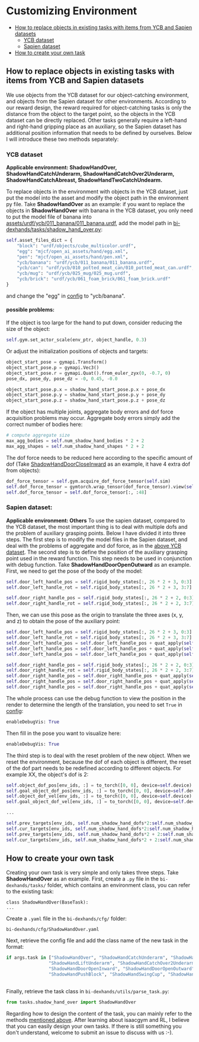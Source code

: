 # Customizing Environment

- [How to replace objects in existing tasks with items from YCB and Sapien datasets](#How_to_replace_objects_in_existing_tasks_with_items_from_YCB_and_Sapien_datasets)
  - [YCB dataset](#YCB_dataset)
  - [Sapien dataset](#Sapien_dataset)
- [How to create your own task](#How_to_create_your_own_task)

## How to replace objects in existing tasks with items from YCB and Sapien datasets 

We use objects from the YCB dataset for our object-catching environment, and objects from the Sapien dataset for other environments. According to our reward design, the reward required for object-catching tasks is only the distance from the object to the target point, so the objects in the YCB dataset can be directly replaced. Other tasks generally require a left-hand and right-hand gripping place as an auxiliary, so the Sapien dataset has additional position information that needs to be defined by ourselves. Below I will introduce these two methods separately: 

### <span id="ycb">YCB dataset</span>
**Applicable environment: ShadowHandOver, ShadowHandCatchUnderarm, ShadowHandCatchOver2Underarm, ShadowHandCatchAbreast, ShadowHandTwoCatchUndearm.**

To replace objects in the environment with objects in the YCB dataset, just put the model into the asset and modify the object path in the environment py file. Take **ShadowHandOver** as an example: if you want to replace the objects in **ShadowHandOver** with banana in the YCB dataset, you only need to put the model file of banana into [assets/urdf/ycb/011_banana/011_banana.urdf](.assets/urdf/ycb/011_banana/011_banana.urdf), add the model path in [bi-dexhands/tasks/shadow_hand_over.py](.bi-dexhands/tasks/shadow_hand_over.py):

```python
self.asset_files_dict = {
    "block": "urdf/objects/cube_multicolor.urdf",
    "egg": "mjcf/open_ai_assets/hand/egg.xml",
    "pen": "mjcf/open_ai_assets/hand/pen.xml",
    "ycb/banana": "urdf/ycb/011_banana/011_banana.urdf",
    "ycb/can": "urdf/ycb/010_potted_meat_can/010_potted_meat_can.urdf",
    "ycb/mug": "urdf/ycb/025_mug/025_mug.urdf",
    "ycb/brick": "urdf/ycb/061_foam_brick/061_foam_brick.urdf"
}
```

and change the "egg" in [config](bi-dexhands/cfg/shadow_hand_over.yaml) to "ycb/banana". 

#### possible problems: 
If the object is too large for the hand to put down, consider reducing the size of the object: 
```python
self.gym.set_actor_scale(env_ptr, object_handle, 0.3)
```
Or adjust the initialization positions of objects and targets: 
```python
object_start_pose = gymapi.Transform()
object_start_pose.p = gymapi.Vec3()
object_start_pose.r = gymapi.Quat().from_euler_zyx(0, -0.7, 0)
pose_dx, pose_dy, pose_dz = -0, 0.45, -0.0

object_start_pose.p.x = shadow_hand_start_pose.p.x + pose_dx
object_start_pose.p.y = shadow_hand_start_pose.p.y + pose_dy
object_start_pose.p.z = shadow_hand_start_pose.p.z + pose_dz
```
If the object has multiple joints, aggregate body errors and dof force acquisition problems may occur. 
Aggregate body errors simply add the correct number of bodies here: 
```python
# compute aggregate size
max_agg_bodies = self.num_shadow_hand_bodies * 2 + 2
max_agg_shapes = self.num_shadow_hand_shapes * 2 + 2
```
The dof force needs to be reduced here according to the specific amount of dof (Take [ShadowHandDoorCloseInward](bi-dexhands/tasks/shadow_hand_door_close_inward.py) as an example, it have 4 extra dof from objects): 
```python
dof_force_tensor = self.gym.acquire_dof_force_tensor(self.sim)
self.dof_force_tensor = gymtorch.wrap_tensor(dof_force_tensor).view(self.num_envs, self.num_shadow_hand_dofs * 2 + 4)
self.dof_force_tensor = self.dof_force_tensor[:, :48]
```

### Sapien dataset:
**Applicable environment: Others**
To use the sapien dataset, compared to the YCB dataset, the most important thing is to deal with multiple dofs and the problem of auxiliary grasping points. 
Below I have divided it into three steps. The first step is to modify the model files in the Sapien dataset, and deal with the problems of aggregate and dof force, as in the [above YCB dataset](#ycb). 
The second step is to define the position of the auxiliary grasping point used in the reward function. This step needs to be used in conjunction with debug function. Take **ShadowHandDoorOpenOutward** as an example. First, we need to get the pose of the body of the model: 
```python
self.door_left_handle_pos = self.rigid_body_states[:, 26 * 2 + 3, 0:3]
self.door_left_handle_rot = self.rigid_body_states[:, 26 * 2 + 3, 3:7]

self.door_right_handle_pos = self.rigid_body_states[:, 26 * 2 + 2, 0:3]
self.door_right_handle_rot = self.rigid_body_states[:, 26 * 2 + 2, 3:7]

```
Then, we can use this pose as the origin to translate the three axes (x, y, and z) to obtain the pose of the auxiliary point: 
```python
self.door_left_handle_pos = self.rigid_body_states[:, 26 * 2 + 3, 0:3]
self.door_left_handle_rot = self.rigid_body_states[:, 26 * 2 + 3, 3:7]
self.door_left_handle_pos = self.door_left_handle_pos + quat_apply(self.door_left_handle_rot, to_torch([0, 1, 0], device=self.device).repeat(self.num_envs, 1) * -0.5)
self.door_left_handle_pos = self.door_left_handle_pos + quat_apply(self.door_left_handle_rot, to_torch([1, 0, 0], device=self.device).repeat(self.num_envs, 1) * -0.39)
self.door_left_handle_pos = self.door_left_handle_pos + quat_apply(self.door_left_handle_rot, to_torch([0, 0, 1], device=self.device).repeat(self.num_envs, 1) * -0.04)

self.door_right_handle_pos = self.rigid_body_states[:, 26 * 2 + 2, 0:3]
self.door_right_handle_rot = self.rigid_body_states[:, 26 * 2 + 2, 3:7]
self.door_right_handle_pos = self.door_right_handle_pos + quat_apply(self.door_right_handle_rot, to_torch([0, 1, 0], device=self.device).repeat(self.num_envs, 1) * -0.5)
self.door_right_handle_pos = self.door_right_handle_pos + quat_apply(self.door_right_handle_rot, to_torch([1, 0, 0], device=self.device).repeat(self.num_envs, 1) * 0.39)
self.door_right_handle_pos = self.door_right_handle_pos + quat_apply(self.door_right_handle_rot, to_torch([0, 0, 1], device=self.device).repeat(self.num_envs, 1) * -0.04)
```
The whole process can use the debug function to view the position in the render to determine the length of the translation, you need to set `True` in [config](bi-dexhands/cfg/shadow_hand_door_open_outward.yaml): 
```python
enableDebugVis: True
```
Then fill in the pose you want to visualize here: 
```python
enableDebugVis: True
```
The third step is to deal with the reset problem of the new object. When we reset the environment, because the dof of each object is different, the reset of the dof part needs to be redefined according to different objects. For example XX, the object's dof is 2: 
```python
self.object_dof_pos[env_ids, :] = to_torch([0, 0], device=self.device)
self.goal_object_dof_pos[env_ids, :] = to_torch([0, 0], device=self.device)
self.object_dof_vel[env_ids, :] = to_torch([0, 0], device=self.device)
self.goal_object_dof_vel[env_ids, :] = to_torch([0, 0], device=self.device)

...

self.prev_targets[env_ids, self.num_shadow_hand_dofs*2:self.num_shadow_hand_dofs*2 + 2] = to_torch([0, 0], device=self.device)
self.cur_targets[env_ids, self.num_shadow_hand_dofs*2:self.num_shadow_hand_dofs*2 + 2] = to_torch([0, 0], device=self.device)
self.prev_targets[env_ids, self.num_shadow_hand_dofs*2 + 2:self.num_shadow_hand_dofs*2 + 2*2] = to_torch([0, 0], device=self.device)
self.cur_targets[env_ids, self.num_shadow_hand_dofs*2 + 2:self.num_shadow_hand_dofs*2 + 2*2] = to_torch([0, 0], device=self.device)
```

## How to create your own task

Creating your own task is very simple and only takes three steps. Take **ShadowHandOver** as an example. First, create a `.py` file in the `bi-dexhands/tasks/` folder, which contains an environment class, you can refer to the existing task:
```
class ShadowHandOver(BaseTask):
...
```
Create a `.yaml` file in the `bi-dexhands/cfg/` folder:
```
bi-dexhands/cfg/ShadowHandOver.yaml
```
Next, retrieve the config file and add the class name of the new task in the format: 
```python
if args.task in ["ShadowHandOver", "ShadowHandCatchUnderarm", "ShadowHandTwoCatchUnderarm",      "ShadowHandCatchAbreast", "ShadowHandReOrientation",
                "ShadowHandLiftUnderarm", "ShadowHandCatchOver2Underarm", "ShadowHandBottleCap", "ShadowHandDoorCloseInward", "ShadowHandDoorOpenInward",
                "ShadowHandDoorOpenInward", "ShadowHandDoorOpenOutward", "ShadowHandKettle", "ShadowHandPen", "ShadowHandBlockStack", "ShadowHandSwitch",
                "ShadowHandPushBlock", "ShadowHandSwingCup", "ShadowHandGraspAndPlace", "ShadowHandScissors"]:
        
```
Finally, retrieve the task class in `bi-dexhands/utils/parse_task.py`:
```python
from tasks.shadow_hand_over import ShadowHandOver
```
Regarding how to design the content of the task, you can mainly refer to the methods [mentioned above](#ycb). After learning about isaacgym and RL, I believe that you can easily design your own tasks. If there is still something you don't understand, welcome to submit an issue to discuss with us :-).
